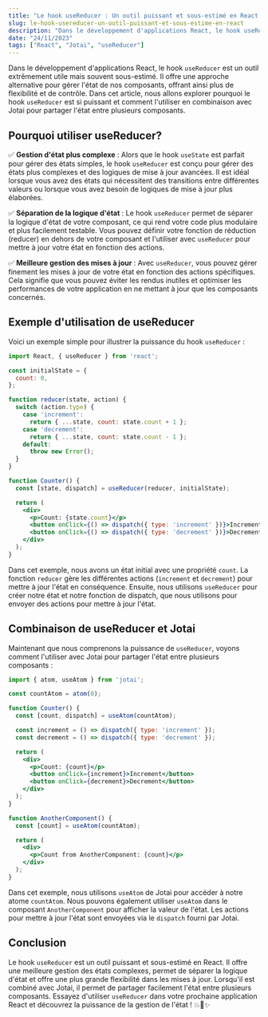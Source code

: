 ```yaml
---
title: "Le hook useReducer : Un outil puissant et sous-estimé en React 🚀"
slug: le-hook-usereducer-un-outil-puissant-et-sous-estime-en-react
description: "Dans le développement d'applications React, le hook useReducer est un outil extrêmement utile mais souvent sous-estimé. Il offre une approche alternative pour gérer l'état de nos composants, offrant ainsi plus de flexibilité et de contrôle. Dans cet article, nous allons explorer pourquoi le hook useReducer est si puissant et comment l'utiliser en combinaison avec Jotai pour partager l'état entre plusieurs composants."
date: "24/11/2023"
tags: ["React", "Jotai", "useReducer"]
---
```


Dans le développement d'applications React, le hook `useReducer` est un outil extrêmement utile mais souvent sous-estimé. Il offre une approche alternative pour gérer l'état de nos composants, offrant ainsi plus de flexibilité et de contrôle. Dans cet article, nous allons explorer pourquoi le hook `useReducer` est si puissant et comment l'utiliser en combinaison avec Jotai pour partager l'état entre plusieurs composants.

## Pourquoi utiliser useReducer?

✅ **Gestion d'état plus complexe** : Alors que le hook `useState` est parfait pour gérer des états simples, le hook `useReducer` est conçu pour gérer des états plus complexes et des logiques de mise à jour avancées. Il est idéal lorsque vous avez des états qui nécessitent des transitions entre différentes valeurs ou lorsque vous avez besoin de logiques de mise à jour plus élaborées.

✅ **Séparation de la logique d'état** : Le hook `useReducer` permet de séparer la logique d'état de votre composant, ce qui rend votre code plus modulaire et plus facilement testable. Vous pouvez définir votre fonction de réduction (reducer) en dehors de votre composant et l'utiliser avec `useReducer` pour mettre à jour votre état en fonction des actions.

✅ **Meilleure gestion des mises à jour** : Avec `useReducer`, vous pouvez gérer finement les mises à jour de votre état en fonction des actions spécifiques. Cela signifie que vous pouvez éviter les rendus inutiles et optimiser les performances de votre application en ne mettant à jour que les composants concernés.

## Exemple d'utilisation de useReducer

Voici un exemple simple pour illustrer la puissance du hook `useReducer` :

```jsx
import React, { useReducer } from 'react';

const initialState = {
  count: 0,
};

function reducer(state, action) {
  switch (action.type) {
    case 'increment':
      return { ...state, count: state.count + 1 };
    case 'decrement':
      return { ...state, count: state.count - 1 };
    default:
      throw new Error();
  }
}

function Counter() {
  const [state, dispatch] = useReducer(reducer, initialState);

  return (
    <div>
      <p>Count: {state.count}</p>
      <button onClick={() => dispatch({ type: 'increment' })}>Increment</button>
      <button onClick={() => dispatch({ type: 'decrement' })}>Decrement</button>
    </div>
  );
}

```

Dans cet exemple, nous avons un état initial avec une propriété `count`. La fonction `reducer` gère les différentes actions (`increment` et `decrement`) pour mettre à jour l'état en conséquence. Ensuite, nous utilisons `useReducer` pour créer notre état et notre fonction de dispatch, que nous utilisons pour envoyer des actions pour mettre à jour l'état.

## Combinaison de useReducer et Jotai

Maintenant que nous comprenons la puissance de `useReducer`, voyons comment l'utiliser avec Jotai pour partager l'état entre plusieurs composants :

```jsx
import { atom, useAtom } from 'jotai';

const countAtom = atom(0);

function Counter() {
  const [count, dispatch] = useAtom(countAtom);

  const increment = () => dispatch({ type: 'increment' });
  const decrement = () => dispatch({ type: 'decrement' });

  return (
    <div>
      <p>Count: {count}</p>
      <button onClick={increment}>Increment</button>
      <button onClick={decrement}>Decrement</button>
    </div>
  );
}

function AnotherComponent() {
  const [count] = useAtom(countAtom);

  return (
    <div>
      <p>Count from AnotherComponent: {count}</p>
    </div>
  );
}

```

Dans cet exemple, nous utilisons `useAtom` de Jotai pour accéder à notre atome `countAtom`. Nous pouvons également utiliser `useAtom` dans le composant `AnotherComponent` pour afficher la valeur de l'état. Les actions pour mettre à jour l'état sont envoyées via le `dispatch` fourni par Jotai.

## Conclusion

Le hook `useReducer` est un outil puissant et sous-estimé en React. Il offre une meilleure gestion des états complexes, permet de séparer la logique d'état et offre une plus grande flexibilité dans les mises à jour. Lorsqu'il est combiné avec Jotai, il permet de partager facilement l'état entre plusieurs composants. Essayez d'utiliser `useReducer` dans votre prochaine application React et découvrez la puissance de la gestion de l'état ! 💥💪✨